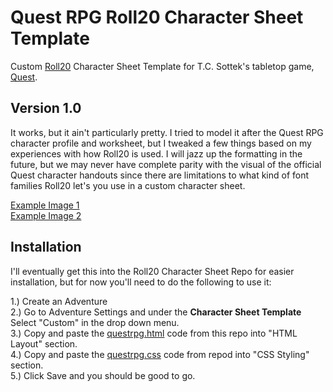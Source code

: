 # Quest RPG Roll20 Character Sheet Template
Custom <a href="https://roll20.net/">Roll20</a> Character Sheet Template for T.C. Sottek's tabletop game, <a href="https://www.adventure.game/">Quest</a>.

## Version 1.0

It works, but it ain't particularly pretty. I tried to model it after the Quest RPG character profile and worksheet, but I tweaked a few things based on my experiences with how Roll20 is used. I will jazz up the formatting in the future, but we may never have complete parity with the visual of the official Quest character handouts since there are limitations to what kind of font families Roll20 let's you use in a custom character sheet.

<a href="https://raw.githubusercontent.com/asimone/questrpg-roll20-character-sheet-template/master/Character%20Sheet%20Example%201.PNG">Example Image 1</a> <br/>
<a href="https://raw.githubusercontent.com/asimone/questrpg-roll20-character-sheet-template/master/Character%20Sheet%20Example%202.PNG">Example Image 2</a>


## Installation 

I'll eventually get this into the Roll20 Character Sheet Repo for easier installation, but for now you'll need to do the following to use it:

1.) Create an Adventure <br/>
2.) Go to Adventure Settings and under the **Character Sheet Template** Select "Custom" in the drop down menu. <br/>
3.) Copy and paste the <a href="https://github.com/asimone/questrpg-roll20-character-sheet-template/blob/master/questrpg.html">questrpg.html</a> code from this repo into "HTML Layout" section. <br/>
4.) Copy and paste the <a href="https://github.com/asimone/questrpg-roll20-character-sheet-template/blob/master/questrpg.css">questrpg.css</a> code from repod into "CSS Styling" section. <br/>
5.) Click Save and you should be good to go. <br/>
